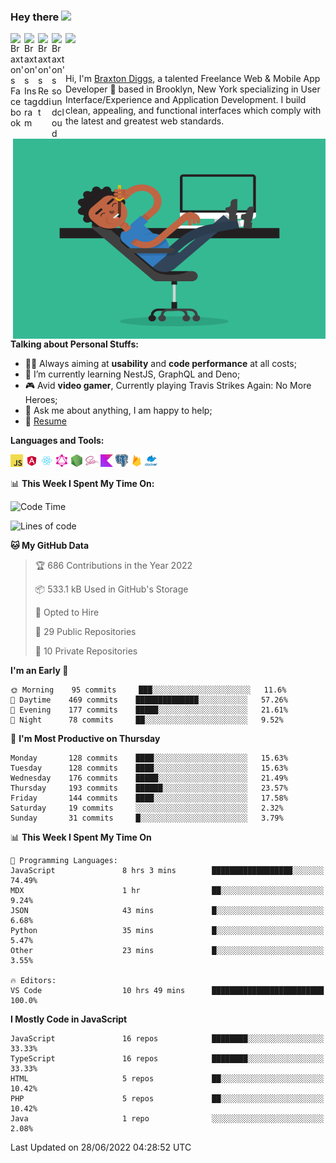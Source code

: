 ### Hey there <img src="https://media.giphy.com/media/hvRJCLFzcasrR4ia7z/giphy.gif" width="25">
<a href="https://www.facebook.com/BiggDiggz">
  <img align="left" alt="Braxton's Facebook" width="22px" src="https://cdn.jsdelivr.net/npm/simple-icons@v3/icons/facebook.svg" />
</a>
<a href="http://instagram.com/biggdiggz">
  <img align="left" alt="Braxton's Instagram" width="22px" src="https://cdn.jsdelivr.net/npm/simple-icons@v3/icons/instagram.svg" />
</a>
<a href="https://reddit.com/user/BiggDiggz/">
  <img align="left" alt="Braxton's Reddit" width="22px" src="https://cdn.jsdelivr.net/npm/simple-icons@v3/icons/reddit.svg" />
</a>
<a href="https://soundcloud.com/braxton-diggs">
  <img align="left" alt="Braxton's soundcloud" width="22px" src="https://cdn.jsdelivr.net/npm/simple-icons@v3/icons/soundcloud.svg" />
</a>

![](https://visitor-badge.glitch.me/badge?page_id=braxtondiggs.braxtondiggs)

<br />

Hi, I'm [Braxton Diggs](https://braxtondiggs.com/), a talented Freelance Web & Mobile App Developer 🚀 based in Brooklyn, New York specializing in User Interface/Experience and Application Development. I build clean, appealing, and functional interfaces which comply with the latest and greatest web standards.

  <img align="right" alt="GIF" src="https://github.com/braxtondiggs/braxtondiggs/blob/master/coder.gif?raw=true" width="500" height="320" />
  
**Talking about Personal Stuffs:**

- 🧑‍💻 Always aiming at **usability** and **code performance** at all costs;
- 🌱 I’m currently learning NestJS, GraphQL and Deno;
- 🎮 Avid **video gamer**, Currently playing Travis Strikes Again: No More Heroes;
- 💬 Ask me about anything, I am happy to help;
- 📝 [Resume](https://braxtondiggs.com/assets/resume/braxton-diggs.pdf)

**Languages and Tools:**  

<code><img height="20" src="https://raw.githubusercontent.com/github/explore/80688e429a7d4ef2fca1e82350fe8e3517d3494d/topics/javascript/javascript.png"></code>
<code><img height="20" src="https://raw.githubusercontent.com/github/explore/80688e429a7d4ef2fca1e82350fe8e3517d3494d/topics/angular/angular.png"></code>
<code><img height="20" src="https://raw.githubusercontent.com/github/explore/80688e429a7d4ef2fca1e82350fe8e3517d3494d/topics/react/react.png"></code>
<code><img height="20" src="https://raw.githubusercontent.com/github/explore/5c058a388828bb5fde0bcafd4bc867b5bb3f26f3/topics/graphql/graphql.png"></code>
<code><img height="20" src="https://raw.githubusercontent.com/github/explore/80688e429a7d4ef2fca1e82350fe8e3517d3494d/topics/nodejs/nodejs.png"></code>
<code><img height="20" src="https://raw.githubusercontent.com/github/explore/80688e429a7d4ef2fca1e82350fe8e3517d3494d/topics/sass/sass.png"></code>
<code><img height="20" src="https://raw.githubusercontent.com/github/explore/80688e429a7d4ef2fca1e82350fe8e3517d3494d/topics/kotlin/kotlin.png"></code>
<code><img height="20" src="https://raw.githubusercontent.com/github/explore/80688e429a7d4ef2fca1e82350fe8e3517d3494d/topics/postgresql/postgresql.png"></code>
<code><img height="20" src="https://raw.githubusercontent.com/github/explore/80688e429a7d4ef2fca1e82350fe8e3517d3494d/topics/firebase/firebase.png"></code>
<code><img height="20" src="https://raw.githubusercontent.com/github/explore/80688e429a7d4ef2fca1e82350fe8e3517d3494d/topics/docker/docker.png"></code>

📊 **This Week I Spent My Time On:**
<!--START_SECTION:waka-->
![Code Time](http://img.shields.io/badge/Code%20Time-0%20secs-blue)

![Lines of code](https://img.shields.io/badge/From%20Hello%20World%20I%27ve%20Written-1%20Million%20lines%20of%20code-blue)

**🐱 My GitHub Data** 

> 🏆 686 Contributions in the Year 2022
 > 
> 📦 533.1 kB Used in GitHub's Storage 
 > 
> 💼 Opted to Hire
 > 
> 📜 29 Public Repositories 
 > 
> 🔑 10 Private Repositories  
 > 
**I'm an Early 🐤** 

```text
🌞 Morning    95 commits     ███░░░░░░░░░░░░░░░░░░░░░░   11.6% 
🌆 Daytime    469 commits    ██████████████░░░░░░░░░░░   57.26% 
🌃 Evening    177 commits    █████░░░░░░░░░░░░░░░░░░░░   21.61% 
🌙 Night      78 commits     ██░░░░░░░░░░░░░░░░░░░░░░░   9.52%

```
📅 **I'm Most Productive on Thursday** 

```text
Monday       128 commits    ████░░░░░░░░░░░░░░░░░░░░░   15.63% 
Tuesday      128 commits    ████░░░░░░░░░░░░░░░░░░░░░   15.63% 
Wednesday    176 commits    █████░░░░░░░░░░░░░░░░░░░░   21.49% 
Thursday     193 commits    ██████░░░░░░░░░░░░░░░░░░░   23.57% 
Friday       144 commits    ████░░░░░░░░░░░░░░░░░░░░░   17.58% 
Saturday     19 commits     ░░░░░░░░░░░░░░░░░░░░░░░░░   2.32% 
Sunday       31 commits     █░░░░░░░░░░░░░░░░░░░░░░░░   3.79%

```


📊 **This Week I Spent My Time On** 

```text
💬 Programming Languages: 
JavaScript               8 hrs 3 mins        ██████████████████░░░░░░░   74.49% 
MDX                      1 hr                ██░░░░░░░░░░░░░░░░░░░░░░░   9.24% 
JSON                     43 mins             █░░░░░░░░░░░░░░░░░░░░░░░░   6.68% 
Python                   35 mins             █░░░░░░░░░░░░░░░░░░░░░░░░   5.47% 
Other                    23 mins             █░░░░░░░░░░░░░░░░░░░░░░░░   3.55%

🔥 Editors: 
VS Code                  10 hrs 49 mins      █████████████████████████   100.0%

```

**I Mostly Code in JavaScript** 

```text
JavaScript               16 repos            ████████░░░░░░░░░░░░░░░░░   33.33% 
TypeScript               16 repos            ████████░░░░░░░░░░░░░░░░░   33.33% 
HTML                     5 repos             ██░░░░░░░░░░░░░░░░░░░░░░░   10.42% 
PHP                      5 repos             ██░░░░░░░░░░░░░░░░░░░░░░░   10.42% 
Java                     1 repo              ░░░░░░░░░░░░░░░░░░░░░░░░░   2.08%

```



 Last Updated on 28/06/2022 04:28:52 UTC
<!--END_SECTION:waka-->
